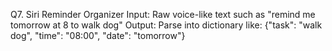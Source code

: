 Q7. Siri Reminder Organizer
Input: Raw voice-like text such as "remind me tomorrow at 8 to walk dog"
Output: Parse into dictionary like:
{"task": "walk dog", "time": "08:00", "date": "tomorrow"}
